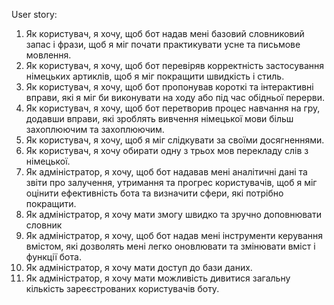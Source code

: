 User story:
1. Як користувач, я хочу, щоб бот надав мені базовий словниковий запас і фрази,
щоб я міг почати практикувати усне та письмове мовлення.
2. Як користувач, я хочу, щоб бот перевіряв корректність застосування німецьких
артиклів, щоб я міг покращити швидкість і стиль.
3. Як користувач, я хочу, щоб бот пропонував короткі та інтерактивні вправи, 
які я міг би виконувати на ходу або під час обідньої перерви.
4. Як користувач, я хочу, щоб бот перетворив процес навчання на гру, додавши 
вправи, які зроблять вивчення німецької мови більш захоплюючим та захоплюючим.
5. Як користувач, я хочу, щоб я міг слідкувати за своїми досягненнями.
6. Як користувач, я хочу обирати одну з трьох мов перекладу слів з німецької.
7. Як адміністратор, я хочу, щоб бот надавав мені аналітичні дані та звіти про 
залучення, утримання та прогрес користувачів, щоб я міг оцінити ефективність 
бота та визначити сфери, які потрібно покращити.
8. Як адміністратор, я хочу мати змогу швидко та зручно доповнювати словник
9. Як адміністратор, я хочу, щоб бот надав мені інструменти керування вмістом, 
які дозволять мені легко оновлювати та змінювати вміст і функції бота.
10. Як адміністратор, я хочу мати доступ до бази даних.
11. Як адміністратор, я хочу мати можливість дивитися загальну кількість 
зареєстрованих користувачів боту.